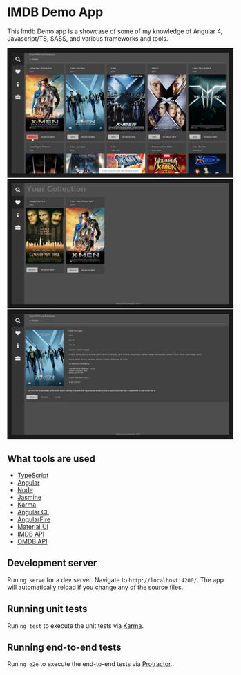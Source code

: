# IMDB Demo App

This Imdb Demo app is a showcase of some of my knowledge of Angular 4, Javascript/TS, SASS, and various frameworks and tools. 

<img src="screenshots/searchSaveClick.png" alt="Search save click"  border="10" />
<img src="screenshots/savedListNew.png" alt="Saved list with 2 movies" border="10" />
<img src="screenshots/details.png" alt="Details page" border="10" />

## What tools are used

* [TypeScript](https://www.typescriptlang.org/)
* [Angular](https://angular.io/)
* [Node](https://nodejs.org/en/)
* [Jasmine](https://jasmine.github.io/)
* [Karma](https://karma-runner.github.io/1.0/index.html)
* [Angular Cli](https://github.com/angular/angular-cli)
* [AngularFire](https://github.com/angular/angularfire2)
* [Material UI](https://www.npmjs.com/package/material-ui)
* [IMDB API](https://www.npmjs.com/package/imdb-api)
* [OMDB API](http://www.omdbapi.com/)

## Development server

Run `ng serve` for a dev server. Navigate to `http://localhost:4200/`. The app will automatically reload if you change any of the source files.

## Running unit tests

Run `ng test` to execute the unit tests via [Karma](https://karma-runner.github.io).

## Running end-to-end tests

Run `ng e2e` to execute the end-to-end tests via [Protractor](http://www.protractortest.org/).
